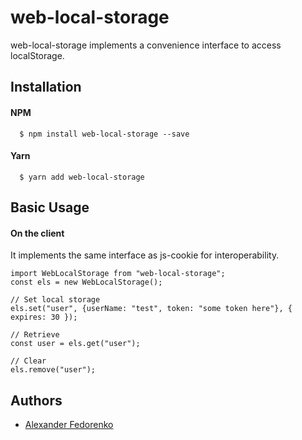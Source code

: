 # web-local-storage
web-local-storage implements a convenience interface to access localStorage.

## Installation

#### NPM
```
  $ npm install web-local-storage --save
```

#### Yarn
```
  $ yarn add web-local-storage
```

## Basic Usage

#### On the client

It implements the same interface as js-cookie for interoperability.

```
import WebLocalStorage from "web-local-storage";
const els = new WebLocalStorage();

// Set local storage
els.set("user", {userName: "test", token: "some token here"}, { expires: 30 });

// Retrieve
const user = els.get("user");

// Clear
els.remove("user");

```

## Authors

* [Alexander Fedorenko](https://github.com/alfed7)
